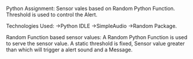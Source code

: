 Python Assignment:
Sensor vales based on Random Python Function.
Threshold is used to control the Alert.

Technologies Used:
      ->Python IDLE
      ->SimpleAudio
      ->Random Package.

Random Function based sensor values:
      A Random Python Function is used to serve the sensor value. A static threshold is fixed, Sensor value greater than which will trigger a alert sound and a Message.
